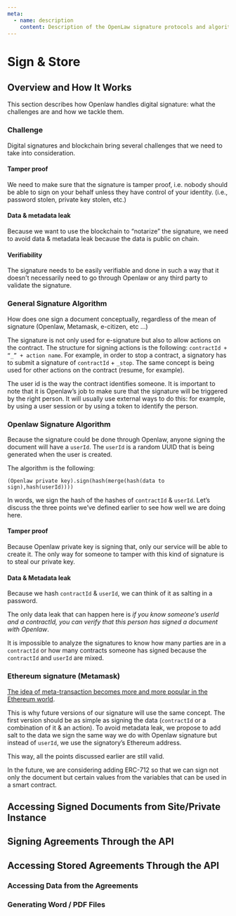 ```yaml
---
meta:
  - name: description
    content: Description of the OpenLaw signature protocols and algorithms.
---
```


# Sign & Store

## Overview and How It Works

This section describes how Openlaw handles digital signature: what the challenges are and how we tackle them.

### Challenge

Digital signatures and blockchain bring several challenges that we need to take into consideration.

#### Tamper proof

We need to make sure that the signature is tamper proof, i.e. nobody should be able to sign on your behalf unless they have control of your identity. (i.e., password stolen, private key stolen, etc.)

#### Data & metadata leak

Because we want to use the blockchain to “notarize” the signature, we need to avoid data & metadata leak because the data is public on chain.

#### Verifiability

The signature needs to be easily verifiable and done in such a way that it doesn't necessarily need to go through Openlaw or any third party to validate the signature.

### General Signature Algorithm

How does one sign a document conceptually, regardless of the mean of signature (Openlaw, Metamask, e-citizen, etc …)

The signature is not only used for e-signature but also to allow actions on the contract.
The structure for signing actions is the following: `contractId + “_” + action name`.
For example, in order to stop a contract, a signatory has to submit a signature of `contractId` + `_stop`. The same concept is being used for other actions on the contract (resume, for example).

The user id is the way the contract identifies someone. It is important to note that it is Openlaw’s job to make sure that the signature will be triggered by the right person. It will usually use external ways to do this: for example, by using a user session or by using a token to identify the person.

### Openlaw Signature Algorithm

Because the signature could be done through Openlaw, anyone signing the document will have a `userId`. The `userId` is a random UUID that is being generated when the user is created.

The algorithm is the following:

`(Openlaw private key).sign(hash(merge(hash(data to sign),hash(userId))))`

In words, we sign the hash of the hashes of `contractId` & `userId`.
Let’s discuss the three points we’ve defined earlier to see how well we are doing here.

#### Tamper proof

Because Openlaw private key is signing that, only our service will be able to create it. The only way for someone to tamper with this kind of signature is to steal our private key.

#### Data & Metadata leak

Because we hash `contractId` & `userId`, we can think of it as salting in a password.

The only data leak that can happen here is *if you know someone’s userId and a contractId, you can verify that this person has signed a document with Openlaw*.

It is impossible to analyze the signatures to know how many parties are in a `contractId` or how many contracts someone has signed because the `contractId` and `userId` are mixed.

### Ethereum signature (Metamask)

[The idea of meta-transaction becomes more and more popular in the Ethereum world](https://medium.com/@austin_48503/ethereum-meta-transactions-90ccf0859e84).

This is why future versions of our signature will use the same concept. The first version should be as simple as signing the data (`contractId` or a combination of it & an action). To avoid metadata leak, we propose to add salt to the data we sign the same way we do with Openlaw signature but instead of `userId`, we use the signatory’s Ethereum address.

This way, all the points discussed earlier are still valid.

In the future, we are considering adding ERC-712 so that we can sign not only the document but certain values from the variables that can be used in a smart contract.

## Accessing Signed Documents from Site/Private Instance

## Signing Agreements Through the API

## Accessing Stored Agreements Through the API

### Accessing Data from the Agreements

### Generating Word / PDF Files
